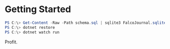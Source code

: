 # Getting Started

```powershell
PS C:\> Get-Content -Raw -Path schema.sql | sqlite3 FalcoJournal.sqlite
PS C:\> dotnet restore
PS C:\> dotnet watch run
```

Profit.
